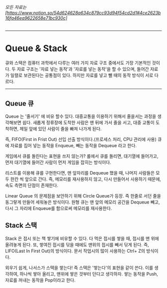 ###### 모든 자료는[https://www.notion.so/54d624628a634c879cc93d94f54cd2d1#4ce2623b16fa46ea9622658e71bc930c]

* * * 

# Queue & Stack 

큐와 스택은 컴퓨터 과학에서 다루는 여러 가지 자료 구조 중에서도 가장 기본적인 것이다. 두 자료 구조는 '자료 넣는 동작'과 '자료를 넣는 동작'을 
할 수 있으며, 들어간 자료가 일렬로 보관된다는 공통점이 있다.  하지만 자료를 넣고 뺄 때의 동작 방식이 서로 다르다.


* * *

## Queue 큐
Queue 는 '줄서기' 에 비유 할수 있다. 대중교통을 이용하기 위해서 줄을서는 과정을 생각해보면 쉽다. 새롭게 정류장에 도착한 사람은 맨 뒤에 가서 줄을 서고,
대중 교통이 도착하면, 제일 앞에 있던 사람이 줄을 빠져 나가게 된다.

즉, FIFO(First in Frist Out) 선입 선출 방식이다.(프로세스 처리, CPU 관리에 사용)
큐에 자료를 집어 넣는 동작을 Enqueue, 빼는 동작을 Dequeue 라고 한다.

게임에서 큐를 돌린다는 표현을 쓰지 않는가? 롤에서 큐를 돌리면, 대기열에 들어가고, 먼저 대기열에 들어간 사람이 먼저 게임을 잡히는 방식이다.

리스트를 이용해 큐를 구현한다면, 맨 앞자리를 Dequeue 했을 때, 나머지 사람들은 모두 한칸 씩 앞으로 간다. 즉, 메모리를 재사용하지 않고, 
다시 만들어서 사용하기 때문에, 속도 측면의 단점이 존재한다.

Linear Queue 의 문제점을 보안하기 위해 Circle Queue가 등장. 즉 한줄로 서던 줄을 동그랗게 만들어 세워놓은 방식이다. 원형 큐는 
맨 앞의 메모리 공간을 Dequeue 빼고, 다시 그 자리에 Enqueue를 함으로써 메모리를 재사용한다.


## Stack 스택

Stack 은 접시 또는 책 쌓기에 비유할 수 있다. 다 먹은 접시를 쌓을 때, 접시를 맨 위에 올려놓게 된다. 또, 쌓여진 접시를 닦을 때에도 맨위의 접시를 빼서 닦게 된다.
즉, LIFO(Last In First Out)의 방식이다. 문서 작업시의 많이 사용하는 Ctrl+ Z의 방식이다.

외우기 쉽게, 나서스가 스택을 쌓는다! 즉 스택은 '쌓는다'의 표현을 같이 쓴다. 이를 생각하여, 하나씩 쌓아 올리고, 맨위에 쌓은 것부터 던다고 생각하자.
쌓는 동작을 Push, 자료를 꺼내는 동작을 Pop이라고 한다. 

       